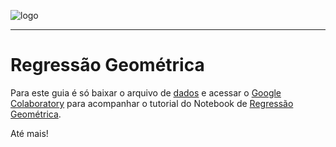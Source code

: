 ![logo](https://i.ibb.co/YthtbLh/Giifff-mid.gif)
***
# Regressão Geométrica
Para este guia é só baixar o arquivo de [dados](https://raw.githubusercontent.com/Wreef/EstatisticaDeDados/main/Regress%C3%A3o%20Geom%C3%A9trica/dados.csv) e acessar o [Google Colaboratory](https://colab.research.google.com/?utm_source=scs-index) para acompanhar o tutorial do Notebook de [Regressão Geométrica](https://github.com/Wreef/EstatisticaDeDados/blob/main/Regress%C3%A3o%20Geom%C3%A9trica/Regress%C3%A3o_Geom%C3%A9trica.ipynb).

Até mais!
